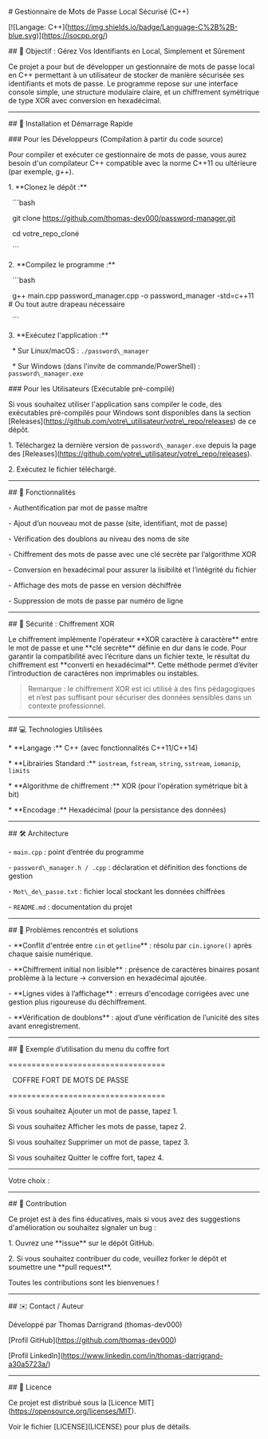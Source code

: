 \# Gestionnaire de Mots de Passe Local Sécurisé (C++)

\[!\[Langage: C++](https://img.shields.io/badge/Language-C%2B%2B-blue.svg)](https://isocpp.org/)



\## 📌 Objectif : Gérez Vos Identifiants en Local, Simplement et Sûrement



Ce projet a pour but de développer un gestionnaire de mots de passe local en C++ permettant à un utilisateur de stocker de manière sécurisée ses identifiants et mots de passe. Le programme repose sur une interface console simple, une structure modulaire claire, et un chiffrement symétrique de type XOR avec conversion en hexadécimal.



---



\## 🚀 Installation et Démarrage Rapide



\### Pour les Développeurs (Compilation à partir du code source)



Pour compiler et exécuter ce gestionnaire de mots de passe, vous aurez besoin d'un compilateur C++ compatible avec la norme C++11 ou ultérieure (par exemple, g++).



1\.  \*\*Clonez le dépôt :\*\*

&nbsp;   ```bash

&nbsp;   git clone https://github.com/thomas-dev000/password-manager.git

&nbsp;   cd votre\_repo\_cloné

&nbsp;   ```

2\.  \*\*Compilez le programme :\*\*

&nbsp;   ```bash

&nbsp;   g++ main.cpp password\_manager.cpp -o password\_manager -std=c++11 # Ou tout autre drapeau nécessaire

&nbsp;   ```

3\.  \*\*Exécutez l'application :\*\*

&nbsp;   \* Sur Linux/macOS : `./password\_manager`

&nbsp;   \* Sur Windows (dans l'invite de commande/PowerShell) : `password\_manager.exe`



\### Pour les Utilisateurs (Exécutable pré-compilé)



Si vous souhaitez utiliser l'application sans compiler le code, des exécutables pré-compilés pour Windows sont disponibles dans la section \[Releases](https://github.com/votre\_utilisateur/votre\_repo/releases) de ce dépôt.



1\.  Téléchargez la dernière version de `password\_manager.exe` depuis la page des \[Releases](https://github.com/votre\_utilisateur/votre\_repo/releases).

2\.  Exécutez le fichier téléchargé.



---



\## 🧩 Fonctionnalités



\- Authentification par mot de passe maître

\- Ajout d’un nouveau mot de passe (site, identifiant, mot de passe)

\- Vérification des doublons au niveau des noms de site

\- Chiffrement des mots de passe avec une clé secrète par l’algorithme XOR

\- Conversion en hexadécimal pour assurer la lisibilité et l’intégrité du fichier

\- Affichage des mots de passe en version déchiffrée

\- Suppression de mots de passe par numéro de ligne



---



\## 🔐 Sécurité : Chiffrement XOR



Le chiffrement implémente l'opérateur \*\*XOR caractère à caractère\*\* entre le mot de passe et une \*\*clé secrète\*\* définie en dur dans le code. Pour garantir la compatibilité avec l’écriture dans un fichier texte, le résultat du chiffrement est \*\*converti en hexadécimal\*\*. Cette méthode permet d’éviter l’introduction de caractères non imprimables ou instables.



> Remarque : le chiffrement XOR est ici utilisé à des fins pédagogiques et n’est pas suffisant pour sécuriser des données sensibles dans un contexte professionnel.



---



\## 💻 Technologies Utilisées



\* \*\*Langage :\*\* C++ (avec fonctionnalités C++11/C++14)

\* \*\*Librairies Standard :\*\* `iostream`, `fstream`, `string`, `sstream`, `iomanip`, `limits`

\* \*\*Algorithme de chiffrement :\*\* XOR (pour l'opération symétrique bit à bit)

\* \*\*Encodage :\*\* Hexadécimal (pour la persistance des données)



---



\## 🛠️ Architecture



\- `main.cpp` : point d’entrée du programme

\- `password\_manager.h / .cpp` : déclaration et définition des fonctions de gestion

\- `Mot\_de\_passe.txt` : fichier local stockant les données chiffrées

\- `README.md` : documentation du projet



---



\## 🚧 Problèmes rencontrés et solutions



\- \*\*Conflit d'entrée entre `cin` et `getline`\*\* : résolu par `cin.ignore()` après chaque saisie numérique.

\- \*\*Chiffrement initial non lisible\*\* : présence de caractères binaires posant problème à la lecture → conversion en hexadécimal ajoutée.

\- \*\*Lignes vides à l’affichage\*\* : erreurs d'encodage corrigées avec une gestion plus rigoureuse du déchiffrement.

\- \*\*Vérification de doublons\*\* : ajout d’une vérification de l’unicité des sites avant enregistrement.



---



\## 🧪 Exemple d’utilisation du menu du coffre fort



==================================

&nbsp;  COFFRE FORT DE MOTS DE PASSE   

==================================

Si vous souhaitez Ajouter un mot de passe, tapez 1.

Si vous souhaitez Afficher les mots de passe, tapez 2.

Si vous souhaitez Supprimer un mot de passe, tapez 3.

Si vous souhaitez Quitter le coffre fort, tapez 4.



--------------------------



Votre choix :



---



\## 🙌 Contribution



Ce projet est à des fins éducatives, mais si vous avez des suggestions d'amélioration ou souhaitez signaler un bug :

1\.  Ouvrez une \*\*issue\*\* sur le dépôt GitHub.

2\.  Si vous souhaitez contribuer du code, veuillez forker le dépôt et soumettre une \*\*pull request\*\*.



Toutes les contributions sont les bienvenues !



---



\## ✉️ Contact / Auteur



Développé par Thomas Darrigrand (thomas-dev000) 

\[Profil GitHub](https://github.com/thomas-dev000)

\[Profil LinkedIn](https://www.linkedin.com/in/thomas-darrigrand-a30a5723a/)



---

\## 📄 Licence



Ce projet est distribué sous la \[Licence MIT](https://opensource.org/licenses/MIT).

Voir le fichier \[LICENSE](LICENSE) pour plus de détails.









